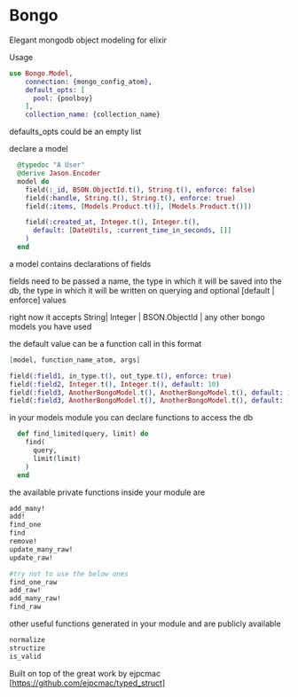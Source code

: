 # Bongo

Elegant mongodb object modeling for elixir

Usage
```elixir
use Bongo.Model,
    connection: {mongo_config_atom},
    default_opts: [
      pool: {poolboy}
    ],
    collection_name: {collection_name}
```

defaults_opts could be an empty list


declare a model
```elixir
  @typedoc "A User"
  @derive Jason.Encoder
  model do
    field(:_id, BSON.ObjectId.t(), String.t(), enforce: false)
    field(:handle, String.t(), String.t(), enforce: true)
    field(:items, [Models.Product.t()], [Models.Product.t()])

    field(:created_at, Integer.t(), Integer.t(),
      default: [DateUtils, :current_time_in_seconds, []]
    )
  end
```

a model contains declarations of fields

fields need to be passed a name, the type in which it will be saved into the db,
the type in which it will be written on querying and optional [default | enforce] values

right now it accepts String| Integer | BSON.ObjectId | any other bongo models you have used

the default value can be a function call in this format 
```elixir
[model, function_name_atom, args]
```

```elixir
field(:field1, in_type.t(), out_type.t(), enforce: true)
field(:field2, Integer.t(), Integer.t(), default: 10)
field(:field3, AnotherBongoModel.t(), AnotherBongoModel.t(), default: 10)
field(:field3, AnotherBongoModel.t(), AnotherBongoModel.t(), default: [AnotherBongoModel, :default_object_generator, []])
```

in your models module you can declare functions to access the db 
```elixir
  def find_limited(query, limit) do
    find(
      query,
      limit(limit)
    )
  end
```


the available private functions inside your module are 
```elixir
add_many!
add!
find_one
find
remove!
update_many_raw!
update_raw!

#try not to use the below ones
find_one_raw
add_raw!
add_many_raw!
find_raw
```

other useful functions generated in your module and are publicly available

```elixir
normalize
structize
is_valid
```


Built on top of the great work by ejpcmac [https://github.com/ejpcmac/typed_struct]

